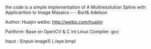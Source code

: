 
the code is a simple  implementation of  A Multiresolution Spline with Applicantion to Image Mosaics --- Burt& Adelson

   Author: Huaijin 
    weibo: http://weibo.com/huaijin 

 Partform: Base on OpenCV & C int Linux 
 Compiler: gcc

 Input :
 ![input-image1] (./eye.bmp)
